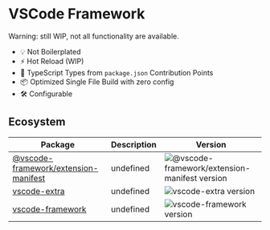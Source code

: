 # VSCode Framework

Warning: still WIP, not all functionality are available.

- 💡 Not Boilerplated
- ⚡️ Hot Reload (WIP)
- 🔑 TypeScript Types from `package.json` Contribution Points
- 📦 Optimized Single File Build with zero config
- 🛠️ Configurable

## Ecosystem
| Package                                                                                                                 | Description | Version                                                                                                                          |
| ----------------------------------------------------------------------------------------------------------------------- | ----------- | -------------------------------------------------------------------------------------------------------------------------------- |
| [@vscode-framework/extension-manifest](https://github.com/zardoy/vscode-framework/tree/main/packagesextension-manifest) | undefined   | ![@vscode-framework/extension-manifest version](https://img.shields.io/npm/v/@vscode-framework/extension-manifest.svg?label=%20) |
| [vscode-extra](https://github.com/zardoy/vscode-framework/tree/main/packagesvscode-extra)                               | undefined   | ![vscode-extra version](https://img.shields.io/npm/v/vscode-extra.svg?label=%20)                                                 |
| [vscode-framework](https://github.com/zardoy/vscode-framework/tree/main/packagesvscode-framework)                       | undefined   | ![vscode-framework version](https://img.shields.io/npm/v/vscode-framework.svg?label=%20)                                         |
